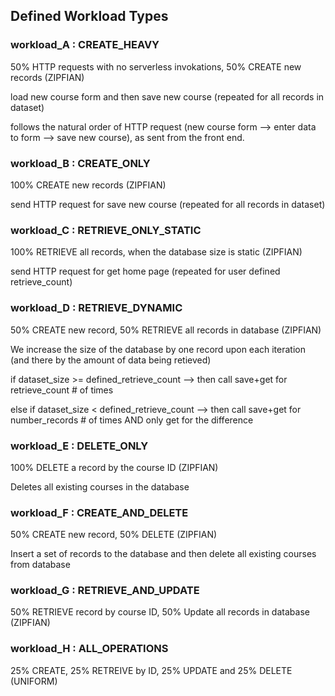 ## Defined Workload Types

### workload_A : CREATE_HEAVY

50% HTTP requests with no serverless invokations, 50% CREATE new records (ZIPFIAN)

load new course form and then save new course (repeated for all records in dataset)  

follows the natural order of HTTP request (new course form --> enter data to form --> save new course), as sent from the front end. 

### workload_B : CREATE_ONLY

100% CREATE new records (ZIPFIAN)

send HTTP request for save new course (repeated for all records in dataset)  

### workload_C : RETRIEVE_ONLY_STATIC

100% RETRIEVE all records, when the database size is static (ZIPFIAN)

send HTTP request for get home page (repeated for user defined retrieve_count)  	

### workload_D : RETRIEVE_DYNAMIC

50% CREATE new record, 50% RETRIEVE all records in database (ZIPFIAN)

We increase the size of the database by one record upon each iteration (and there by the amount of data being retieved)

if dataset_size >= defined_retrieve_count --> then call save+get for retrieve_count # of times

else if dataset_size < defined_retrieve_count --> then call save+get for number_records # of times AND only get for the difference

### workload_E : DELETE_ONLY

100% DELETE a record by the course ID (ZIPFIAN)

Deletes all existing courses in the database

### workload_F : CREATE_AND_DELETE 

50% CREATE new record, 50% DELETE (ZIPFIAN)

Insert a set of records to the database and then delete all existing courses from database

### workload_G : RETRIEVE_AND_UPDATE

50% RETRIEVE record by course ID, 50% Update all records in database (ZIPFIAN)

### workload_H : ALL_OPERATIONS 

25% CREATE, 25% RETREIVE by ID, 25% UPDATE and 25% DELETE (UNIFORM)
